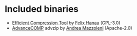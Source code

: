 # Included binaries

- [Efficient Compression Tool](https://github.com/fhanau/Efficient-Compression-Tool) by [Felix Hanau](https://github.com/fhanau)
  <!-- v0.9.5 -->
  (GPL-3.0)
- [AdvanceCOMP](https://github.com/amadvance/advancecomp) advzip by [Andrea Mazzoleni](https://github.com/amadvance)
  <!-- v2.6 -->
  (Apache-2.0)

